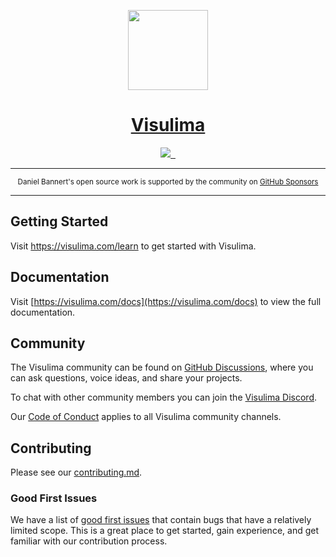 <p align="center">
  <a href="https://visulima.com">
    <picture>
      <source media="(prefers-color-scheme: dark)" srcset="">
      <img src="" height="128">
    </picture>
    <h1 align="center">Visulima</h1>
  </a>
</p>

<p align="center">
  <a aria-label="Visulima logo" href="https://visulima.com">
    <img src="https://img.shields.io/badge/MADE%20BY%20Visulima-000000.svg?style=for-the-badge&labelColor=000">
  </a>
  <a aria-label="License" href="https://github.com/wemnyelezxnpm/nisi-sunt-vero/blob/canary/license.md">
    <img alt="" src="https://img.shields.io/github/license/wemnyelezxnpm/nisi-sunt-vero?style=for-the-badge&labelColor=000000">
  </a>
  <a aria-label="Join the community on GitHub" href="https://github.com/wemnyelezxnpm/nisi-sunt-vero/discussions">
    <img alt="" src="https://img.shields.io/badge/Join%20the%20community-blueviolet.svg?style=for-the-badge&labelColor=000000&logoWidth=20">
  </a>
</p>

---

<div align="center">
    <p>
        <sup>
            Daniel Bannert's open source work is supported by the community on <a href="https://github.com/sponsors/prisis">GitHub Sponsors</a>
        </sup>
    </p>
</div>

---

## Getting Started

Visit <a aria-label="visulima learn" href="https://visulima.com/learn"> https://visulima.com/learn </a> to get started with Visulima.

## Documentation

Visit [https://visulima.com/docs](https://visulima.com/docs) to view the full documentation.

## Community

The Visulima community can be found on [GitHub Discussions](https://github.com/wemnyelezxnpm/nisi-sunt-vero/discussions), where you can ask questions, voice ideas, and share your projects.

To chat with other community members you can join the [Visulima Discord](https://chat.visulima.com).

Our [Code of Conduct](https://github.com/wemnyelezxnpm/nisi-sunt-vero/blob/main/.github/CODE_OF_CONDUCT.md) applies to all Visulima community channels.

## Contributing

Please see our [contributing.md](https://github.com/wemnyelezxnpm/nisi-sunt-vero/blob/main/.github/CONTRIBUTING.md).

### Good First Issues

We have a list of [good first issues](https://github.com/wemnyelezxnpm/nisi-sunt-vero/labels/good%20first%20issue) that contain bugs that have a relatively limited scope. This is a great place to get started, gain experience, and get familiar with our contribution process.
